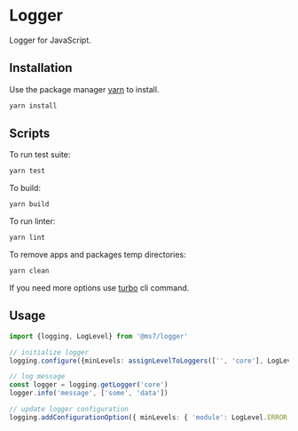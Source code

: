 # Logger

Logger for JavaScript.

## Installation

Use the package manager [yarn](https://classic.yarnpkg.com/en/docs/install#debian-stable) to install.

```bash
yarn install
```

## Scripts

To run test suite:
```bash
yarn test
```

To build:
```bash
yarn build
```

To run linter:
```bash
yarn lint
```

To remove apps and packages temp directories:
```bash
yarn clean
```

If you need more options use [turbo](https://turborepo.org/docs/core-concepts/filtering) cli command.

## Usage

```ts
import {logging, LogLevel} from '@ms7/logger'

// initialize logger
logging.configure({minLevels: assignLevelToLoggers(['', 'core'], LogLevel.INFO)}).registerConsoleLogger()

// log message
const logger = logging.getLogger('core')
logger.info('message', ['some', 'data'])

// update logger configuration
logging.addConfigurationOption({ minLevels: { 'module': LogLevel.ERROR }})
```
